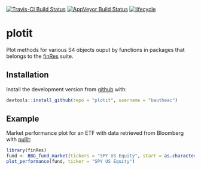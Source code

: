 
[![Travis-CI Build Status](https://travis-ci.org/bautheac/plotit.svg?branch=master)](https://travis-ci.org/bautheac/plotit)
[![AppVeyor Build Status](https://ci.appveyor.com/api/projects/status/github/bautheac/plotit?branch=master&svg=true)](https://ci.appveyor.com/project/bautheac/plotit)
[![lifecycle](https://img.shields.io/badge/lifecycle-experimental-orange.svg)](https://www.tidyverse.org/lifecycle/#experimental)

# plotit

Plot methods for various S4 objects ouput by functions in packages that belongs to
  the [finRes](https://bautheac.github.io/finRes/) suite.

## Installation

Install the development version from [github](https://github.com/bautheac/plotit/) with:

``` r
devtools::install_github(repo = "plotit", username = "bautheac")
```

## Example

Market performance plot for an ETF with data retrieved from Bloomberg with [pullit](https://bautheac.github.io/pullit/):

``` r
library(finRes)
fund <- BBG_fund_market(tickers = "SPY US Equity", start = as.character(Sys.Date() - 365L), end = as.character(Sys.Date()))
plot_performance(fund, ticker = "SPY US Equity")
```

